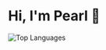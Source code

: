 # Hi, I'm Pearl 👋

<div align="left">

![Top Languages]([https://github-readme-stats.vercel.app/api/top-langs/?username=pearl-natalia&layout=compact&card_width=333&theme=rose_pine](https://github-readme-stats.vercel.app/api/top-langs/?username=pearl-natalia&layout=compact&card_width=333&theme=rose_pine)https://github-readme-stats.vercel.app/api/top-langs/?username=pearl-natalia&layout=compact&card_width=333&theme=rose_pine)
</div>
